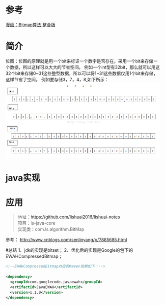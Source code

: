 # 参考
[漫画：Bitmap算法 整合版](https://mp.weixin.qq.com/s/xxauNrJY9HlVNvLrL5j2hg)



# 简介
位图：位图的原理就是用一个bit来标识一个数字是否存在，采用一个bit来存储一个数据，所以这样可以大大的节省空间。
例如一个int型有32bit，那么就可以用这32个bit来存储0~31这些整型数据，所以可以将1~31这些数据仅用1个bit来存储，这样节省了空间。
例如要存储3，7，4，8,如下所示：
![](../../pic/bitmap1-1.png)


# java实现


# 应用









> 地址：https://github.com/lishuai2016/lishuai-notes  
> 项目：ls-java-core  
> 实现类：com.ls.algorithm.BitMap  



参考：
http://www.cnblogs.com/senlinyang/p/7885685.html



#总结
1、jdk的实现是bitset；
2、优化后的实现是Google的包下的EWAHCompressedBitmap；

```xml
<!--EWAHCompressedBitmap对应的maven依赖如下：-->

<dependency>
  <groupId>com.googlecode.javaewah</groupId>
  <artifactId>JavaEWAH</artifactId>
  <version>1.1.0</version>
</dependency>

```
